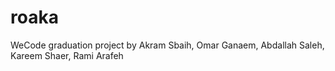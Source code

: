 # roaka
WeCode graduation project by Akram Sbaih, Omar Ganaem, Abdallah Saleh, Kareem Shaer, Rami Arafeh
